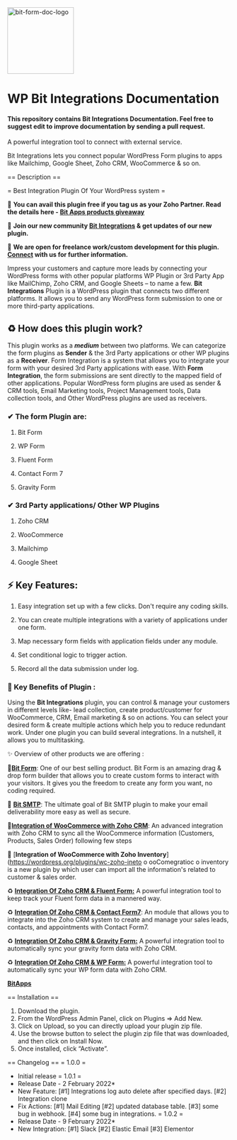 <img src="https://docs.bit-integrations.bitapps.pro/img/logo.svg" alt="bit-form-doc-logo" height="150">

#  WP Bit Integrations Documentation

#### This repository contains Bit Integrations Documentation. Feel free to suggest edit to improve documentation by sending a pull request.

A powerful integration tool to connect with external service.

Bit Integrations lets you connect popular WordPress Form plugins to apps like Mailchimp, Google Sheet, Zoho CRM, WooCommerce & so on.

== Description ==

= Best Integration Plugin Of Your WordPress system =

📢 **You can avail this plugin free if you tag us as your Zoho Partner. Read the details here - [Bit Apps products giveaway](https://www.bitapps.pro/zoho-partner-tag)**

📢 **Join our new community [Bit Integrations](https://www.facebook.com/groups/formsintegrations) & get updates of our new plugin.**

📢 **We are open for freelance work/custom development for this plugin. [Connect](https://bitapps.pro/contact) with us for further information.**

Impress your customers and capture more leads by connecting your WordPress forms with other popular platforms WP Plugin or 3rd Party App like MailChimp, Zoho CRM, and Google Sheets – to name a few. **Bit Integrations** Plugin is a WordPress plugin that connects two different platforms. It allows you to send any WordPress form submission to one or more third-party applications.

## ♻ How does this plugin work?

This plugin works as a ***medium*** between two platforms. We can categorize the form plugins as **Sender** & the 3rd Party applications or other WP plugins as a **Receiver**. Form Integration is a system that allows you to integrate your form with your desired 3rd Party applications with ease. With **Form Integration**, the form submissions are sent directly to the mapped field of other applications. Popular WordPress form plugins are used as sender & CRM tools, Email Marketing tools, Project Management tools, Data collection tools, and Other WordPress plugins are used as receivers.  

### ✔ The form Plugin are:

1.  Bit Form
2.  WP Form
    
3.  Fluent Form
    
4.  Contact Form 7
    
5.  Gravity Form
    

### ✔ 3rd Party applications/ Other WP Plugins

1.  Zoho CRM
    
2.  WooCommerce
    
3.  Mailchimp

4. Google Sheet

## ⚡ Key Features:

1.  Easy integration set up with a few clicks. Don't require any coding skills.
    
2.  You can create multiple integrations with a variety of applications under one form.
    
3.  Map necessary form fields with application fields under any module.
    
4.  Set conditional logic to trigger action.
    
5. Record all the data submission under log.

### 🎉 Key Benefits of Plugin :

Using the **Bit Integrations** plugin, you can control & manage your customers in different levels like- lead collection, create product/customer for WooCommerce, CRM, Email marketing & so on actions. You can select your desired form & create multiple actions which help you to reduce redundant work. Under one plugin you can build several integrations. In a nutshell, it allows you to multitasking.

✨ Overview of other products we are offering :

📝[**Bit Form**](https://wordpress.org/plugins/bit-form/): One of our best selling product. Bit Form is an amazing drag & drop form builder that allows you to create custom forms to interact with your visitors. It gives you the freedom to create any form you want, no coding required.

📧 [**Bit SMTP**](https://wordpress.org/plugins/bit-smtp/): The ultimate goal of Bit SMTP plugin to make your email deliverability more easy as well as secure.

🛒[**Integration of WooCommerce with Zoho CRM**](https://wordpress.org/plugins/crm-for-wc-in-zoho/): An advanced integration with Zoho CRM to sync all the WooCommerce information (Customers, Products, Sales Order) following few steps

🛒 [**Integration of WooCommerce with Zoho Inventory**](https://wordpress.org/plugins/wc-zoho-ineto o ooComegratioc o inventory  is a new plugin by which user can import all the information's related to customer & sales order.

♻ [**Integration Of Zoho CRM & Fluent Form:**](https://wordpress.org/plugins/integration-of-zoho-crm-and-fluent-form/)  A powerful integration tool to keep track your Fluent form data in a mannered way.

♻ [**Integration Of Zoho CRM & Contact Form7**](https://wordpress.org/plugins/integration-of-zoho-crm-and-contact-form-7/): An module that allows you to integrate into the Zoho CRM system to create and manage your sales leads, contacts, and appointments with Contact Form7.

♻ [**Integration Of Zoho CRM & Gravity Form:**](https://wordpress.org/plugins/integration-of-zoho-crm-and-gravity-forms/)  A powerful integration tool to automatically sync your gravity form data with Zoho CRM.

♻ [**Integration Of Zoho CRM & WP Form:**](https://wordpress.org/plugins/integration-of-zoho-crm-and-wpforms/)  A powerful integration tool to automatically sync your WP form data with Zoho CRM.


**[BitApps](https://www.bitapps.pro/)**


== Installation ==

1. Download the plugin.
2. From the WordPress Admin Panel, click on Plugins => Add New.
3. Click on Upload, so you can directly upload your plugin zip file.
4. Use the browse button to select the plugin zip file that was downloaded, and then click on Install Now.
5. Once installed, click “Activate”.


== Changelog ==
= 1.0.0 =
* Initial release
= 1.0.1 =
* Release Date - 2 February 2022*
* New Feature:
    [#1] Integrations log auto delete after specified days.
    [#2] Integration clone
* Fix Actions:
    [#1] Mail Editing
    [#2] updated database table.
    [#3] some bug in webhook.
    [#4] some bug in integrations.
= 1.0.2 =
* Release Date - 9 February 2022*
* New Integration:
    [#1] Slack
    [#2] Elastic Email
    [#3] Elementor